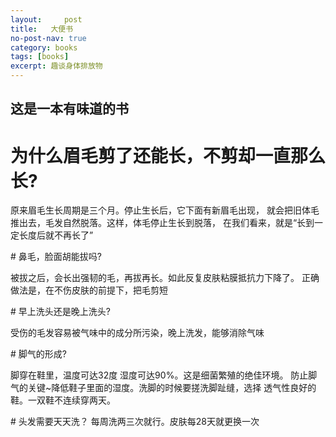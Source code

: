 ```yaml
---
layout:     post
title:   大便书
no-post-nav: true
category: books
tags: [books]
excerpt: 趣谈身体排放物
---
```

## 这是一本有味道的书
# 为什么眉毛剪了还能长，不剪却一直那么长?
<p>原来眉毛生长周期是三个月。停止生长后，它下面有新眉毛出现，
就会把旧体毛推出去，毛发自然脱落。这样，体毛停止生长到脱落，
在我们看来，就是“长到一定长度后就不再长了”</p>
# 鼻毛，脸面胡能拔吗?
<p>被拔之后，会长出强韧的毛，再拔再长。如此反复皮肤粘膜抵抗力下降了。
正确做法是，在不伤皮肤的前提下，把毛剪短</p>
# 早上洗头还是晚上洗头?
<p>受伤的毛发容易被气味中的成分所污染，晚上洗发，能够消除气味</p>
# 脚气的形成?
<p>脚穿在鞋里，温度可达32度 湿度可达90%。这是细菌繁殖的绝佳环境。
防止脚气的关键~降低鞋子里面的湿度。洗脚的时候要搓洗脚趾缝，选择
透气性良好的鞋。一双鞋不连续穿两天。</p>
# 头发需要天天洗？
每周洗两三次就行。皮肤每28天就更换一次



